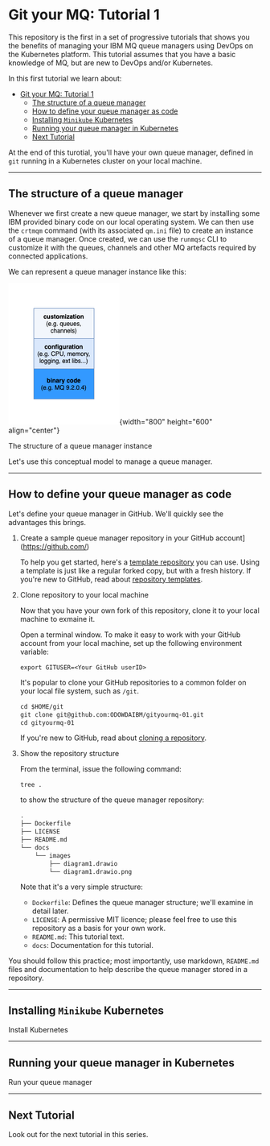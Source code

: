 # Git your MQ: Tutorial 1

This repository is the first in a set of progressive tutorials that shows you
the benefits of managing your IBM MQ queue managers using DevOps on the
Kubernetes platform. This tutorial assumes that you have a basic knowledge of
MQ, but are new to DevOps and/or Kubernetes.

In this first tutorial we learn about:

- [Git your MQ: Tutorial 1](#git-your-mq-tutorial-1)
  - [The structure of a queue manager](#the-structure-of-a-queue-manager)
  - [How to define your queue manager as code](#how-to-define-your-queue-manager-as-code)
  - [Installing `Minikube` Kubernetes](#installing-minikube-kubernetes)
  - [Running your queue manager in Kubernetes](#running-your-queue-manager-in-kubernetes)
  - [Next Tutorial](#next-tutorial)

At the end of this turotial, you'll have your own queue manager, defined in
`git` running in a Kubernetes cluster on your local machine.

---

## The structure of a queue manager

Whenever we first create a new queue manager, we start by installing some IBM
provided binary code on our local operating system. We can then use the `crtmqm`
command (with its associated `qm.ini` file) to create an instance of a queue
manager. Once created, we can use the `runmqsc` CLI to customize it with the
queues, channels and other MQ artefacts required by connected applications.

We can represent a queue manager instance like this:

![diagram1](./docs/images/diagram1.drawio.png){width="800" height="600" align="center"}

The structure of a queue manager instance

Let's use this conceptual model to manage a queue manager.

---

## How to define your queue manager as code

Let's define your queue manager in GitHub. We'll quickly see the advantages this brings.

1. Create a sample queue manager repository in your GitHub
   account](https://github.com/)

    To help you get started, here's a [template
    repository](https://github.com/ODOWDAIBM/gityourmq-01) you can use. Using a
    template is just like a regular forked copy, but with a fresh history. If
    you're new to GitHub, read about [repository
    templates](https://docs.github.com/en/repositories/creating-and-managing-repositories/creating-a-repository-from-a-template).

2. Clone repository to your local machine

   Now that you have your own fork of this repository, clone it to your local
   machine to exmaine it.

   Open a terminal window. To make it easy to work with your GitHub account from
   your local machine, set up the following environment variable:

   ```
   export GITUSER=<Your GitHub userID>
   ```

   It's popular to clone your GitHub repositories to a common folder on your local
   file system, such as `/git`.

   ```
   cd $HOME/git
   git clone git@github.com:ODOWDAIBM/gityourmq-01.git
   cd gityourmq-01
   ```

   If you're new to GitHub, read about [cloning a
   repository](https://docs.github.com/en/get-started/quickstart/fork-a-repo#cloning-your-forked-repository).

3. Show the repository structure

   From the terminal, issue the following command:
   ```
   tree .
   ```
   to show the structure of the queue manager repository:

   ```
   .
   ├── Dockerfile
   ├── LICENSE
   ├── README.md
   └── docs
       └── images
           ├── diagram1.drawio
           └── diagram1.drawio.png
   ```

   Note that it's a very simple structure:

   - `Dockerfile`: Defines the queue manager structure; we'll examine in detail later.
   - `LICENSE`: A permissive MIT licence; please feel free to use this
      repository as a basis for your own work.
   - `README.md`: This tutorial text.
   - `docs`: Documentation for this tutorial.

You should follow this practice; most importantly, use markdown, `README.md`
files and documentation to help describe the queue manager stored in a repository.

---

## Installing `Minikube` Kubernetes

Install Kubernetes

---

## Running your queue manager in Kubernetes

Run your queue manager

---

## Next Tutorial

Look out for the next tutorial in this series.